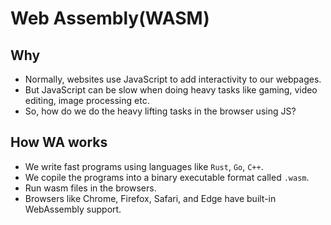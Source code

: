 # Web Assembly(WASM)

## Why

- Normally, websites use JavaScript to add interactivity to our webpages.
- But JavaScript can be slow when doing heavy tasks like gaming, video editing, image processing etc.
- So, how do we do the heavy lifting tasks in the browser using JS?

## How WA works

- We write fast programs using languages like `Rust`, `Go`, `C++`.
- We copile the programs into a binary executable format called `.wasm`.
- Run wasm files in the browsers.
- Browsers like Chrome, Firefox, Safari, and Edge have built-in WebAssembly support.
